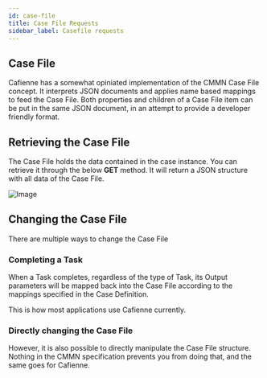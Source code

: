 ```yaml
---
id: case-file
title: Case File Requests
sidebar_label: Casefile requests
---
```


## Case File
Cafienne has a somewhat opiniated implementation of the CMMN Case File concept. It interprets JSON documents and applies name based mappings to feed the Case File.
Both properties and children of a Case File item can be put in the same JSON document, in an attempt to provide a developer friendly format.

## Retrieving the Case File

The Case File holds the data contained in the case instance. You can retrieve it through the below **GET** method. It will return a JSON structure with all data of the Case File. 

![Image](assets/api/caseFileAPI.png)

## Changing the Case File

There are multiple ways to change the Case File

### Completing a Task
When a Task completes, regardless of the type of Task, its Output parameters will be mapped back into the Case File according to the mappings specified in the Case Definition.

This is how most applications use Cafienne currently.

### Directly changing the Case File

However, it is also possible to directly manipulate the Case File structure. Nothing in the CMMN specification prevents you from doing that, and the same goes for Cafienne.

